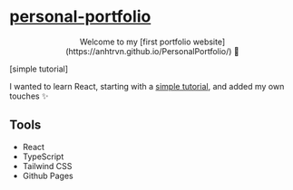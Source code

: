 # [personal-portfolio](https://github.com/anhtrvn/personal-portfolio)

<div align='center'>
  Welcome to my [first portfolio website](https://anhtrvn.github.io/PersonalPortfolio/) 🚀
</div>

[simple tutorial]

I wanted to learn React, starting with a [simple tutorial](https://youtu.be/urgi2iz9P6U), and added my own touches ✨


## Tools

- React
- TypeScript
- Tailwind CSS
- Github Pages
